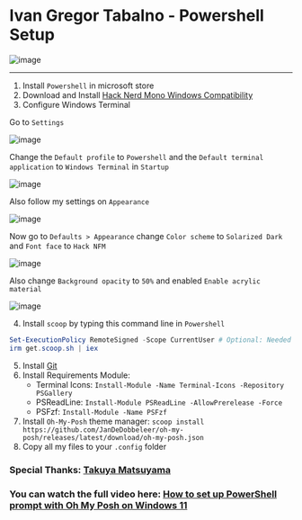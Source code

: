 # Ivan Gregor Tabalno - Powershell Setup

![image](https://user-images.githubusercontent.com/117252369/201470205-97d86472-9580-4377-94f0-3257bd71e7f0.png)

***

1. Install `Powershell` in microsoft store
2. Download and Install [Hack Nerd Mono Windows Compatibility](https://github.com/ryanoasis/nerd-fonts/releases/download/v2.2.2/Hack.zip)
3. Configure Windows Terminal

Go to `Settings`

![image](https://user-images.githubusercontent.com/117252369/201173909-9c88ed02-980d-4868-a5ee-836adf0c345b.png)

Change the `Default profile` to `Powershell` and the `Default terminal application` to `Windows Terminal` in `Startup`

![image](https://user-images.githubusercontent.com/117252369/201173995-0b2c136b-5124-451d-9965-d79966b5dd98.png)

Also follow my settings on `Appearance`

![image](https://user-images.githubusercontent.com/117252369/201175304-556cc0fe-7402-4b26-9747-625ac8e5c4fa.png)

Now go to `Defaults > Appearance` change `Color scheme` to `Solarized Dark` and `Font face` to `Hack NFM`

![image](https://user-images.githubusercontent.com/117252369/201176301-911a3ae4-3875-4e4a-8ecf-f0d533469e30.png)

Also change `Background opacity` to `50%` and enabled `Enable acrylic material`

![image](https://user-images.githubusercontent.com/117252369/201176409-bb6d5599-7599-41e8-a113-dd4b72c28464.png)

4. Install `scoop` by typing this command line in `Powershell`

```powershell
Set-ExecutionPolicy RemoteSigned -Scope CurrentUser # Optional: Needed to run a remote script the first time
irm get.scoop.sh | iex
```

5. Install [Git](https://git-scm.com/downloads)
6. Install Requirements Module:
   - Terminal Icons: `Install-Module -Name Terminal-Icons -Repository PSGallery`
   - PSReadLine: `Install-Module PSReadLine -AllowPrerelease -Force`
   - PSFzf: `Install-Module -Name PSFzf`
7. Install `Oh-My-Posh` theme manager: `scoop install https://github.com/JanDeDobbeleer/oh-my-posh/releases/latest/download/oh-my-posh.json`
8. Copy all my files to your `.config` folder


### Special Thanks: [Takuya Matsuyama](https://www.youtube.com/c/devaslife)

### You can watch the full video here: [How to set up PowerShell prompt with Oh My Posh on Windows 11](https://www.youtube.com/watch?v=5-aK2_WwrmM&list=PLmMocGWXmbd_MTRMJTTK8lCxmBcjYZvF_&index=5&t=987s)
